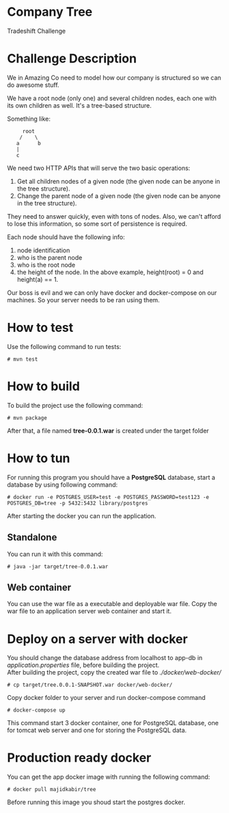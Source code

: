 # Company Tree
Tradeshift Challenge
# Challenge Description
We in Amazing Co need to model how our company is structured so we can do awesome stuff.

We have a root node (only one) and several children nodes, each one with its own children as well. It's a tree-based structure.

Something like:

         root
        /    \
       a      b
       | 
       c

We need two HTTP APIs that will serve the two basic operations:

1) Get all children nodes of a given node (the given node can be anyone in the tree structure).
2) Change the parent node of a given node (the given node can be anyone in the tree structure).

They need to answer quickly, even with tons of nodes. Also, we can't afford to lose this information, so some sort of persistence is required.

Each node should have the following info:
1) node identification
2) who is the parent node
3) who is the root node
4) the height of the node. In the above example, height(root) = 0 and height(a) == 1.

Our boss is evil and we can only have docker and docker-compose on our machines. So your server needs to be ran using them.

# How to test
Use the following command to run tests:
    
    # mvn test

# How to build
To build the project use the following command:
    
    # mvn package
After that, a file named **tree-0.0.1.war** is created under the target folder
# How to tun
For running this program you should have a **PostgreSQL** database, start a database by using following command:
    
    # docker run -e POSTGRES_USER=test -e POSTGRES_PASSWORD=test123 -e POSTGRES_DB=tree -p 5432:5432 library/postgres
After starting the docker you can run the application.
## Standalone
You can run it with this command:
    
    # java -jar target/tree-0.0.1.war
## Web container
You can use the war file as a executable and deployable war file.
Copy the war file to an application server web container and start it.

# Deploy on a server with docker
You should change the database address from localhost to app-db in *application.properties* file, before building the project.    
After building the project, copy the created war file to *./docker/web-docker/*
    
    # cp target/tree.0.0.1-SNAPSHOT.war docker/web-docker/
Copy docker folder to your server and run docker-compose command

    # docker-compose up

This command start 3 docker container, one for PostgreSQL database, one for tomcat web server and one for storing the PostgreSQL data.

# Production ready docker
You can get the app docker image with running the following command:
    
    # docker pull majidkabir/tree
Before running this image you shoud start the postgres docker.